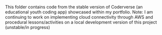 This folder contains code from the stable version of Coderverse (an educational youth coding app) showcased within my portfolio.
Note: I am continuing to work on implementing cloud connectivity through AWS and procedural lessons/activities on a local development version of this project (unstable/in progress)
